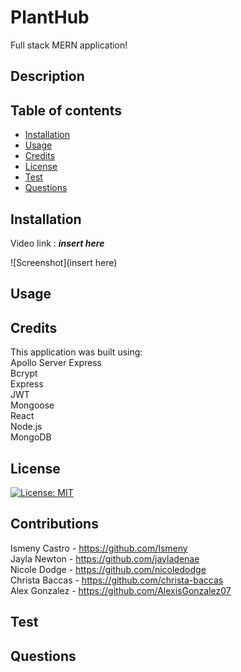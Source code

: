 # PlantHub
Full stack MERN application!

## Description


## Table of contents
  - [Installation](#installation)
  - [Usage](#usage)
  - [Credits](#credits)
  - [License](#license)
  - [Test](#test)
  - [Questions](#questions)
  

## Installation
Video link  : ***insert here***

![Screenshot](insert here)


## Usage


## Credits
This application was built using: <br>
Apollo Server Express <br>
Bcrypt <br>
Express <br>
JWT <br>
Mongoose <br>
React <br>
Node.js <br>
MongoDB <br>




## License
[![License: MIT](https://img.shields.io/badge/License-MIT-yellow.svg)](https://opensource.org/licenses/MIT)

## Contributions
Ismeny Castro - https://github.com/Ismeny<br>
Jayla Newton - https://github.com/jayladenae<br>
Nicole Dodge - https://github.com/nicoledodge<br>
Christa Baccas - https://github.com/christa-baccas<br>
Alex Gonzalez - https://github.com/AlexisGonzalez07 <br>

## Test

## Questions
